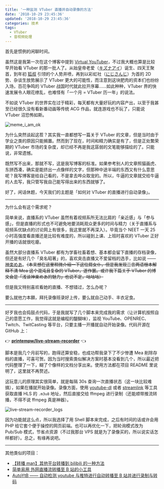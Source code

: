 ```yaml
---
title: '一种监测 VTuber 直播并自动录像的方法'
date: '2018-10-29 23:45:36'
updated: '2018-10-29 23:45:36'
categories: 技术
tags:
  - VTuber
  - 音视频处理
---
```


首先是惯例的闲聊时间。

虽然这是我第一次在这个博客中提到 [Virtual YouTuber](https://zh.wikipedia.org/zh-cn/%E8%99%9B%E6%93%ACYouTuber)，不过我大概也算是比较早开始看 VTuber 的那一批人了。从始皇帝老爱（[キズナアイ](https://zh.wikipedia.org/wiki/%E7%B5%86%E6%84%9B)）诞生、四天王聚首，到年初 [狐叔](https://ja.wikipedia.org/wiki/%E3%83%90%E3%83%BC%E3%83%81%E3%83%A3%E3%83%AB%E3%81%AE%E3%81%98%E3%82%83%E3%83%AD%E3%83%AA%E7%8B%90%E5%A8%98Youtuber%E3%81%8A%E3%81%98%E3%81%95%E3%82%93) 引领的个人势井喷，再到以彩虹社（[にじさんじ](https://ja.wikipedia.org/wiki/%E3%81%AB%E3%81%98%E3%81%95%E3%82%93%E3%81%98)）为首的 2D 势、杂谈生放势展示了 VTuber 更大的可能性，而注意到这块肥肉的资本们也纷纷入场，百花争鸣的 VTuber 战国时代就此拉开序幕……如此种种，VTuber 界的快速发展令人眼花缭乱，也难怪有「一个月 = VTuber 历一年」的说法。

<!--more-->

不如说 VTuber 的世界实在过于精彩，每天都有大量好玩的内容产出，以至于我甚至已经很久没有看新番动画等传统 ACG 作品，就连游戏也不玩了，只能说 VTuber 沼恐怖如斯。

![meme_i_am_ok](https://img.prin.studio/images/2018/10/29/meme_i_am_ok.jpg)

为什么突然谈起这茬？其实我一直都想写一篇关于 VTuber 的文章，但是当时由于学业之类的原因只能搁置。然而到了现在，时间和精力确实是有了，但是正处繁荣期的 VTuber 市场的复杂度，却已经不再是我这孱弱的文笔能够描绘的了。只能说，非常遗憾。

既然写不出来，那就不写，这是我写博客的标准。如果参考别人的文章照猫画虎、东拼西凑，确实是能挤出一点像样的文字，但那种中途半端的东西又有什么意思呢？我写博客是给自己看的，不是拿去哗众取宠的。所以，牛逼的文章就交给牛逼的人去写，我只管写我自己能写得出来的东西就够了。

好了，闲话休题，今天我们的主题是「如何对 VTuber 的直播进行自动录像」。

-----

为什么会有这个需求呢？

简单来说，直播系的 VTuber 虽然有着视频系所无法比肩的「亲近感」与「参与感」，但是直播的形式也不可避免地要消耗观众更多的时间与精力（关于直播系与视频系优缺点的讨论网上有很多，我这里就不再深入）。毕竟当个 NEET 一天 25 小时高强度看直播还是比较有难度的，所以碰到上课、上班时喜欢的 VTuber 正好开播的话就很吃瘪。

虽然大部分直播系 VTuber 都有为学畜社畜着想、基本都会留下直播的存档录像，但还是有好几个「臭名昭著」的，喜欢突击直播又不爱留档的选手，比如说 —— [神楽めあ](https://twitter.com/Freeze_Mea)。~~（本来想在这里稍微介绍一下这位屑女仆，但是我发现三言两语根本解释不清 Mea 这个混沌且复杂的 VTuber，遂作罢。或许我下篇关于 VTuber 的博文会是「浅谈神楽めあ的魅力」也说不定，咕咕咕）~~

但是我又特别喜欢看她的直播、不想错过，怎么办呢？

要么就他力本願，拜托录像班录好上传，要么就自己动手、丰衣足食。

-----

好歹我也会捣鼓点代码，于是我就写了几个脚本来完成我的需求（让计算机按照自己的意愿工作，我觉得这就是编程的醍醐味），监视 YouTube、OPENREC、Twitch、TwitCasting 等平台，只要主播一开播就自动开始录像。代码开源在 GitHub 上：

👉 [**printempw/live-stream-recorder**](https://github.com/printempw/live-stream-recorder) 👈

脚本是我几个月前写的，跑得还算安稳，也成功帮我录下了不少惨遭 Mea 削除存档的直播，可喜可贺。因为当时搜索类似解决方案时基本没看到几个，所以最近把代码整理了一下，糊了个像样的文档分享出来。使用方法都在项目 README 里说明了，这里就不再赘述。

这玩意儿的原理其实很简单，就是每隔 30s 查询一次直播状态（这一块比较难搞），如果在播就开始录像。录像方面，使用 [youtube-dl](https://github.com/rg3/youtube-dl/) 或者 [streamlink](https://github.com/streamlink/streamlink) 等工具获取直播 HLS 的 `.m3u8` 地址，然后直接交给 ffmpeg 进行录制（还能顺带推流转播，不得不说 ffmpeg 真是神器）。

![live-stream-recorder_logs](https://img.prin.studio/images/2018/10/30/live-stream-recorder_logs.png)

因为功能就这么点，所以我选择了用 Shell 脚本来完成，之后有时间的话或许会用 PHP 给它套个便于操控的网页前端。也可以再优化一下，把轮询模式改为 Pub/Sub 模式，节省点资源（不过我那台 VPS 就是为了录像买的，所以说实话怎样都好）。总之，有缘再说吧。

-----

其他类似的项目：

- [【转播 man】其他平台转播到 bilibili 的一种方法](https://www.bilibili.com/read/cv1083415)
- [简单易用 外网直播流转播至 B 站的小工具](https://www.bilibili.com/read/mobile/1122933)
- [AutoYtB —— 自动检测 youtube 与推特进行自动转播至 B 站并进行录制与转码](https://www.bilibili.com/read/cv1388431)
